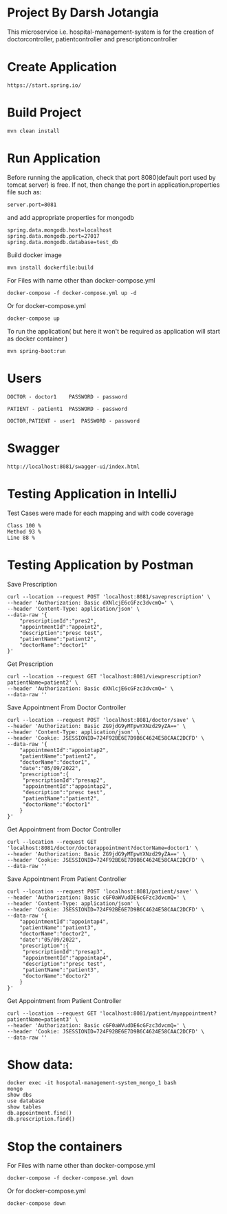 # Project By Darsh Jotangia
This microservice i.e. hospital-management-system is for the creation of doctorcontroller, patientcontroller and prescriptioncontroller

# Create Application
```
https://start.spring.io/
```
# Build Project
```
mvn clean install
```
# Run Application
Before running the application, check that port 8080(default port used by tomcat server) is free. If not, then change the port in application.properties file such as:
```
server.port=8081
```
and add appropriate properties for mongodb
```
spring.data.mongodb.host=localhost
spring.data.mongodb.port=27017
spring.data.mongodb.database=test_db
```

Build docker image

```
mvn install dockerfile:build
```

For Files with name other than docker-compose.yml

```
docker-compose -f docker-compose.yml up -d
```

Or for docker-compose.yml

```
docker-compose up
```
To run the application( but here it won't be required as application will start as docker container )
```
mvn spring-boot:run
```

# Users
```
DOCTOR - doctor1	PASSWORD - password
```
```
PATIENT - patient1	PASSWORD - password
```
```
DOCTOR,PATIENT - user1	PASSWORD - password
```

# Swagger
```
http://localhost:8081/swagger-ui/index.html
```

# Testing Application in IntelliJ
Test Cases were made for each mapping and with code coverage
```
Class 100 %
Method 93 %
Line 88 %
```

# Testing Application by Postman

Save Prescription

```
curl --location --request POST 'localhost:8081/saveprescription' \
--header 'Authorization: Basic dXNlcjE6cGFzc3dvcmQ=' \
--header 'Content-Type: application/json' \
--data-raw '{
    "prescriptionId":"pres2",
    "appointmentId":"appoint2",
    "description":"presc test",
    "patientName":"patient2",
    "doctorName":"doctor1"
}'
```

Get Prescription

```
curl --location --request GET 'localhost:8081/viewprescription?patientName=patient2' \
--header 'Authorization: Basic dXNlcjE6cGFzc3dvcmQ=' \
--data-raw ''
```

Save Appointment From Doctor Controller

```
curl --location --request POST 'localhost:8081/doctor/save' \
--header 'Authorization: Basic ZG9jdG9yMTpwYXNzd29yZA==' \
--header 'Content-Type: application/json' \
--header 'Cookie: JSESSIONID=724F92BE6E7D9B6C4624E58CAAC2DCFD' \
--data-raw '{
    "appointmentId":"appointap2",
    "patientName":"patient2",
    "doctorName":"doctor1",
    "date":"05/09/2022",
    "prescription":{
     "prescriptionId":"presap2",
     "appointmentId":"appointap2",
     "description":"presc test",
     "patientName":"patient2",
     "doctorName":"doctor1"
    }
}'
```
Get Appointment from Doctor Controller

```
curl --location --request GET 'localhost:8081/doctor/doctorappointment?doctorName=doctor1' \
--header 'Authorization: Basic ZG9jdG9yMTpwYXNzd29yZA==' \
--header 'Cookie: JSESSIONID=724F92BE6E7D9B6C4624E58CAAC2DCFD' \
--data-raw ''
```

Save Appointment From Patient Controller

```
curl --location --request POST 'localhost:8081/patient/save' \
--header 'Authorization: Basic cGF0aWVudDE6cGFzc3dvcmQ=' \
--header 'Content-Type: application/json' \
--header 'Cookie: JSESSIONID=724F92BE6E7D9B6C4624E58CAAC2DCFD' \
--data-raw '{
    "appointmentId":"appointap4",
    "patientName":"patient3",
    "doctorName":"doctor2",
    "date":"05/09/2022",
    "prescription":{
     "prescriptionId":"presap3",
     "appointmentId":"appointap4",
     "description":"presc test",
     "patientName":"patient3",
     "doctorName":"doctor2"
    }
}'
```

Get Appointment from Patient Controller

```
curl --location --request GET 'localhost:8081/patient/myappointment?patientName=patient3' \
--header 'Authorization: Basic cGF0aWVudDE6cGFzc3dvcmQ=' \
--header 'Cookie: JSESSIONID=724F92BE6E7D9B6C4624E58CAAC2DCFD' \
--data-raw ''
```

# Show data:

```
docker exec -it hospotal-management-system_mongo_1 bash
mongo
show dbs
use database
show tables
db.appointment.find()
db.prescription.find()
```
# Stop the containers

For Files with name other than docker-compose.yml

```
docker-compose -f docker-compose.yml down
```

Or for docker-compose.yml

```
docker-compose down
```